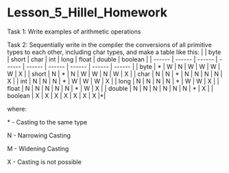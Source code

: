 # Lesson_5_Hillel_Homework
Task 1:
Write examples of arithmetic operations

Task 2:
Sequentially write in the compiler the conversions of all primitive types to each other, including char types, and make a table like this:
|        | byte | short | char | int | long | float | double | boolean |
| ------ | ------ | ------ | ------ | ------ | ------ | ------ | ------ | ------ |
| byte | * | W | N | W | W | W | W | X |
| short | N | * | N | W | W | N | W | X |
| char | N | N | * | N | N | N | N | X |
| int | N | N | N | * | W | W | W | X |
| long | N | N | N | N | * | W | W | X |
| float | N | N | N | N | N | * | W | X |
| double | N | N | N | N | N | N | * | X |
| boolean | X | X | X | X | X | X | X |*|

where:
<p>* - Casting to the same type </p>
<p>N - Narrowing Casting </p>
<p>M - Widening Casting </p>
<p>X - Casting is not possible </p>
